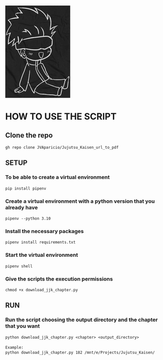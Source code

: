 ![Gojo_Satoru](./images/Gojo_Satoru.jpg)

# HOW TO USE THE SCRIPT

## Clone the repo
    gh repo clone JVAparicio/Jujutsu_Kaisen_url_to_pdf

## SETUP

### To be able to create a virtual environment
    pip install pipenv

### Create a virtual environment with a python version that you already have
    pipenv --python 3.10

### Install the necessary packages
    pipenv install requirements.txt

### Start the virtual environment
    pipenv shell

### Give the scripts the execution permissions
    chmod +x download_jjk_chapter.py



## RUN
### Run the script choosing the output directory and the chapter that you want

    python download_jjk_chapter.py <chapter> <output_directory>

    Example:
    python download_jjk_chapter.py 182 /mnt/e/Projects/Jujutsu_Kaisen/